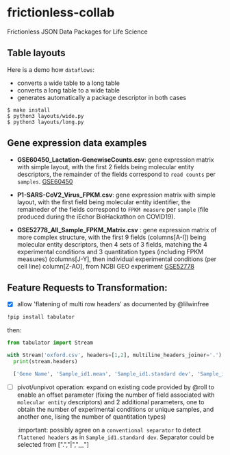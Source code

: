 # frictionless-collab

Frictionless JSON Data Packages for Life Science

## Table layouts

Here is a demo how `dataflows`:

- converts a wide table to a long table
- converts a long table to a wide table
- generates automatically a package descriptor in both cases

```
$ make install
$ python3 layouts/wide.py
$ python3 layouts/long.py
```


## Gene expression data examples

- **GSE60450_Lactation-GenewiseCounts.csv**: gene expression matrix with simple layout, with the first 2 fields being molecular entity descriptors, the remainder of the fields correspond to `read counts` per `samples`. [GSE60450](https://www.ncbi.nlm.nih.gov/geo/query/acc.cgi?acc=GSE60450)

- **P1-SARS-CoV2_Virus_FPKM.csv**: gene expression matrix with simple layout, with the first field being molecular entity identifier, the remaineder of the fields correspond to `FPKM measure` per `sample` (file produced during the iEchor BioHackathon on COVID19).

- **GSE52778_All_Sample_FPKM_Matrix.csv** : gene expression matrix of more complex structure, with the first 9 fields (columns[A-I]) being molecular entity descriptors, then 4 sets of 3 fields, matching the 4 experimental conditions and 3 quantitation types  (including FPKM measures) (columns[J-Y], then individual experimental conditions (per cell line) column[Z-AO], from NCBI GEO experiment [GSE52778](https://www.ncbi.nlm.nih.gov/geo/query/acc.cgi?acc=GSE52778)


## Feature Requests to Transformation:

- [x] allow 'flatening of multi row headers' as documented by @lilwinfree

```bash
!pip install tabulator
```

then:

```python
from tabulator import Stream

with Stream('oxford.csv', headers=[1,2], multiline_headers_joiner='.') as stream:
  print(stream.headers)

  ['Gene Name', 'Sample_id1.mean', 'Sample_id1.standard dev', 'Sample_id2.mean', 'Sample_id2.standard dev']
```


- [ ] pivot/unpivot operation: expand on existing code provided by @roll to enable an offset parameter (fixing the number of field associated with `molecular entity` descriptors) and 2 additional parameters, one to obtain the number of experimental conditions or unique samples, and another one, lising the number of quantitation types)

	:important: possibly agree on a `conventional separator` to detect `flattened headers` as in `Sample_id1.standard dev`. Separator could be selected from [".","|","__"]
